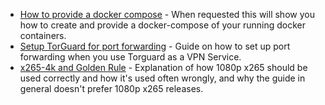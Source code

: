 <!-- markdownlint-disable MD041-->
- [How to provide a docker compose](/Misc/how-to-provide-a-docker-compose/) - When requested this will show you how to create and provide a docker-compose of your running docker containers.
- [Setup TorGuard for port forwarding](/Misc/How-to-setup-Torguard-for-port-forwarding/) - Guide on how to set up port forwarding when you use Torguard as a VPN Service.
- [x265-4k and Golden Rule](/Misc/x265-4k/) - Explanation of how 1080p x265 should be used correctly and how it's used often wrongly, and why the guide in general doesn't prefer 1080p x265 releases.
<!-- markdownlint-enable MD041-->
